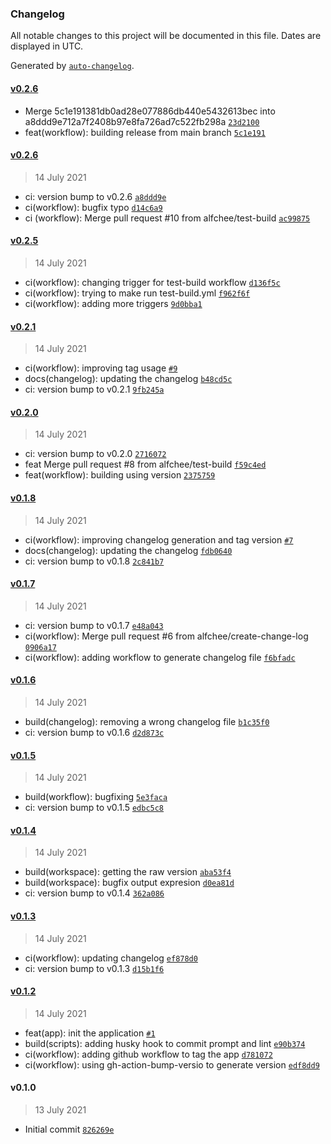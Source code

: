 ### Changelog

All notable changes to this project will be documented in this file. Dates are displayed in UTC.

Generated by [`auto-changelog`](https://github.com/CookPete/auto-changelog).

#### [v0.2.6](https://github.com/alfchee/versioning-with-actions/compare/v0.2.6...v0.2.6)

- Merge 5c1e191381db0ad28e077886db440e5432613bec into a8ddd9e712a7f2408b97e8fa726ad7c522fb298a [`23d2100`](https://github.com/alfchee/versioning-with-actions/commit/23d2100a55f609ca5bdd88ef9fb84b58681cac96)
- feat(workflow): building release from main branch [`5c1e191`](https://github.com/alfchee/versioning-with-actions/commit/5c1e191381db0ad28e077886db440e5432613bec)

#### [v0.2.6](https://github.com/alfchee/versioning-with-actions/compare/v0.2.5...v0.2.6)

> 14 July 2021

- ci: version bump to v0.2.6 [`a8ddd9e`](https://github.com/alfchee/versioning-with-actions/commit/a8ddd9e712a7f2408b97e8fa726ad7c522fb298a)
- ci(workflow): bugfix typo [`d14c6a9`](https://github.com/alfchee/versioning-with-actions/commit/d14c6a99d9e400a9ba829de9def3eb4e965aad38)
- ci (workflow): Merge pull request #10 from alfchee/test-build [`ac99875`](https://github.com/alfchee/versioning-with-actions/commit/ac9987513f241da7c3bdfcd32451e445050d72c1)

#### [v0.2.5](https://github.com/alfchee/versioning-with-actions/compare/v0.2.1...v0.2.5)

> 14 July 2021

- ci(workflow): changing trigger for test-build workflow [`d136f5c`](https://github.com/alfchee/versioning-with-actions/commit/d136f5c0dd2805a665b2142feb9b096d4f1ce40a)
- ci(workflow): trying to make run test-build.yml [`f962f6f`](https://github.com/alfchee/versioning-with-actions/commit/f962f6fc9f508e286925c34f2bdd5da16a318d54)
- ci(workflow): adding more triggers [`9d0bba1`](https://github.com/alfchee/versioning-with-actions/commit/9d0bba108bed58d5afb5e9a8488252d73337613b)

#### [v0.2.1](https://github.com/alfchee/versioning-with-actions/compare/v0.2.0...v0.2.1)

> 14 July 2021

- ci(workflow): improving tag usage [`#9`](https://github.com/alfchee/versioning-with-actions/pull/9)
- docs(changelog): updating the changelog [`b48cd5c`](https://github.com/alfchee/versioning-with-actions/commit/b48cd5c257fa82a2cfab038e9b325c2fa98bd7b3)
- ci: version bump to v0.2.1 [`9fb245a`](https://github.com/alfchee/versioning-with-actions/commit/9fb245ad51cfd3bd51200724368165fd2ddcd6cc)

#### [v0.2.0](https://github.com/alfchee/versioning-with-actions/compare/v0.1.8...v0.2.0)

> 14 July 2021

- ci: version bump to v0.2.0 [`2716072`](https://github.com/alfchee/versioning-with-actions/commit/2716072d44a6f73cf64cc85f6c72c8fda51ce3f9)
- feat Merge pull request #8 from alfchee/test-build [`f59c4ed`](https://github.com/alfchee/versioning-with-actions/commit/f59c4ed1fb7cb6061d53b785f2a7567da6730845)
- feat(workflow): building using version [`2375759`](https://github.com/alfchee/versioning-with-actions/commit/237575931dae1a981a120681d31226f37ea02852)

#### [v0.1.8](https://github.com/alfchee/versioning-with-actions/compare/v0.1.7...v0.1.8)

> 14 July 2021

- ci(workflow): improving changelog generation and tag version [`#7`](https://github.com/alfchee/versioning-with-actions/pull/7)
- docs(changelog): updating the changelog [`fdb0640`](https://github.com/alfchee/versioning-with-actions/commit/fdb0640ffac56a5c7b33c2b8b511b20191eea8d3)
- ci: version bump to v0.1.8 [`2c841b7`](https://github.com/alfchee/versioning-with-actions/commit/2c841b7f77834e66a56e893a728e4b6b0687ed8a)

#### [v0.1.7](https://github.com/alfchee/versioning-with-actions/compare/v0.1.6...v0.1.7)

> 14 July 2021

- ci: version bump to v0.1.7 [`e48a043`](https://github.com/alfchee/versioning-with-actions/commit/e48a04386df2ac3d07bb85aecc0be5e70385d886)
- ci(workflow): Merge pull request #6 from alfchee/create-change-log [`0906a17`](https://github.com/alfchee/versioning-with-actions/commit/0906a17f011eba64e92e1d1e3a6b6c935669adb2)
- ci(workflow): adding workflow to generate changelog file [`f6bfadc`](https://github.com/alfchee/versioning-with-actions/commit/f6bfadc29f390fbba7a4bfbfecbb0cc8972cf362)

#### [v0.1.6](https://github.com/alfchee/versioning-with-actions/compare/v0.1.5...v0.1.6)

> 14 July 2021

- build(changelog): removing a wrong changelog file [`b1c35f0`](https://github.com/alfchee/versioning-with-actions/commit/b1c35f0d379974979e8b08d183aec50bd7babaa3)
- ci: version bump to v0.1.6 [`d2d873c`](https://github.com/alfchee/versioning-with-actions/commit/d2d873c599abfe56268532be90e033d5035f962b)

#### [v0.1.5](https://github.com/alfchee/versioning-with-actions/compare/v0.1.4...v0.1.5)

> 14 July 2021

- build(workflow): bugfixing [`5e3faca`](https://github.com/alfchee/versioning-with-actions/commit/5e3faca33a8c14add4069f49c399a299f7f49643)
- ci: version bump to v0.1.5 [`edbc5c8`](https://github.com/alfchee/versioning-with-actions/commit/edbc5c8545df6c3e3f19d11ab3f8f0034aff60f0)

#### [v0.1.4](https://github.com/alfchee/versioning-with-actions/compare/v0.1.3...v0.1.4)

> 14 July 2021

- build(workspace): getting the raw version [`aba53f4`](https://github.com/alfchee/versioning-with-actions/commit/aba53f437e4904f93e5eac61e534d566789454a2)
- build(workspace): bugfix output expresion [`d0ea81d`](https://github.com/alfchee/versioning-with-actions/commit/d0ea81daeef08f0e9d55f16c2d826eb1fee7b1bd)
- ci: version bump to v0.1.4 [`362a086`](https://github.com/alfchee/versioning-with-actions/commit/362a086b01c2e38c141ba9a7378502811305a178)

#### [v0.1.3](https://github.com/alfchee/versioning-with-actions/compare/v0.1.2...v0.1.3)

> 14 July 2021

- ci(workflow): updating changelog [`ef878d0`](https://github.com/alfchee/versioning-with-actions/commit/ef878d02eb7794bf083d232004869033e2562ce1)
- ci: version bump to v0.1.3 [`d15b1f6`](https://github.com/alfchee/versioning-with-actions/commit/d15b1f60d51a1010cac51bda0701789efb653182)

#### [v0.1.2](https://github.com/alfchee/versioning-with-actions/compare/v0.1.0...v0.1.2)

> 14 July 2021

- feat(app): init the application [`#1`](https://github.com/alfchee/versioning-with-actions/pull/1)
- build(scripts): adding husky hook to commit prompt and lint [`e90b374`](https://github.com/alfchee/versioning-with-actions/commit/e90b374f7cb21f3687f8a279cf1208d1207888e9)
- ci(workflow): adding github workflow to tag the app [`d781072`](https://github.com/alfchee/versioning-with-actions/commit/d781072d8e9b8685e474ff0e7857967183b84b86)
- ci(workflow): using gh-action-bump-versio to generate version [`edf8dd9`](https://github.com/alfchee/versioning-with-actions/commit/edf8dd95f792011c2d7235a19f0b2d86a16ed9f6)

#### v0.1.0

> 13 July 2021

- Initial commit [`826269e`](https://github.com/alfchee/versioning-with-actions/commit/826269e63c1c0cfaf2b153e92e7eb2e278d92208)
